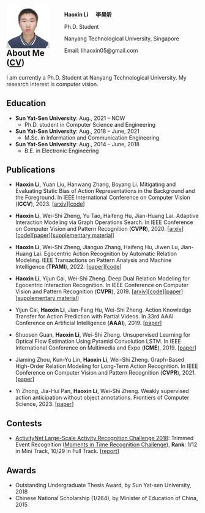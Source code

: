 <html>
<head>
<style>
    .figure{float:left;width:30%;}
    .figure img{display:block;width:75%}
    .text{float:right;width:70%}
</style>
</head>
<body>
    <div class="figure">
        <img src="/images/personal.jpg">
    </div>
    <div class="text">
        <p><b>Haoxin Li</b> &nbsp;&nbsp;&nbsp; <b>李昊昕</b></p>
        <p>Ph.D. Student</p>
        <p>Nanyang Technological University, Singapore</p>
        <p>Email: lihaoxin05@gmail.com</p>
        <br>
    </div>
</body>
</html>  

## About Me ([CV](/files/lihaoxin_cv.pdf))
I am currently a Ph.D. Student at Nanyang Technological University. My research interest is computer vision. 

## Education
- **Sun Yat-Sen University**: Aug., 2021 – NOW  
   - Ph.D. student in Computer Science and Engineering
- **Sun Yat-Sen University**: Aug., 2018 – June, 2021  
   - M.Sc. in Information and Communication Engineering
- **Sun Yat-Sen University**: Aug., 2014 – June, 2018  
   - B.E. in Electronic Engineering

## Publications
<!-- - **Haoxin Li**, Wei-Shi Zheng, Yu Tao, Haifeng Hu, Jian-Huang Lai. Adaptive Interaction Modeling via Graph Operations Search. In IEEE Conference on Computer Vision and Pattern Recognition (**CVPR**), 2020. [[arxiv](http://arxiv.org/abs/2005.02113)][[code](https://github.com/lihaoxin05/graph-operations-search)][[paper](http://openaccess.thecvf.com/content_CVPR_2020/papers/Li_Adaptive_Interaction_Modeling_via_Graph_Operations_Search_CVPR_2020_paper.pdf)][[supplementary material](http://openaccess.thecvf.com/content_CVPR_2020/supplemental/Li_Adaptive_Interaction_Modeling_CVPR_2020_supplemental.zip)]
    <details>
    <summary>Summary</summary>
    To learn adaptive structures to model interactions in different videos for interaction recognition, we automate the process of structures design by searching for adaptive network structures with differentiable architecture search mechanism, which facilitates adaptive interaction modeling in videos.
    <pre><center><img src="/images/CVPR2020_framework.jpg" width="90%"></center></pre>
    </details> -->

- **Haoxin Li**, Yuan Liu, Hanwang Zhang, Boyang Li. Mitigating and Evaluating Static Bias of Action Representations in the Background and the Foreground. In IEEE International
Conference on Computer Vision (**ICCV**), 2023. [[arxiv](https://arxiv.org/abs/2211.12883)][[code](https://github.com/lihaoxin05/StillMix)]

- **Haoxin Li**, Wei-Shi Zheng, Yu Tao, Haifeng Hu, Jian-Huang Lai. Adaptive Interaction Modeling via Graph Operations Search. In IEEE Conference on Computer Vision and Pattern Recognition (**CVPR**), 2020. [[arxiv](http://arxiv.org/abs/2005.02113)][[code](https://github.com/lihaoxin05/graph-operations-search)][[paper](http://openaccess.thecvf.com/content_CVPR_2020/papers/Li_Adaptive_Interaction_Modeling_via_Graph_Operations_Search_CVPR_2020_paper.pdf)][[supplementary material](http://openaccess.thecvf.com/content_CVPR_2020/supplemental/Li_Adaptive_Interaction_Modeling_CVPR_2020_supplemental.zip)]

- **Haoxin Li**, Wei-Shi Zheng, Jianguo Zhang, Haifeng Hu, Jiwen Lu, Jian-Huang Lai. Egocentric Action Recognition by Automatic
Relation Modeling. IEEE Transactions on Pattern Analysis and Machine Intelligence (**TPAMI**), 2022. [[paper](https://ieeexplore.ieee.org/abstract/document/9706375)][[code](https://github.com/lihaoxin05/egocentric-interaction/tree/master/human-object%20interaction)]

- **Haoxin Li**, Yijun Cai, Wei-Shi Zheng. Deep Dual Relation Modeling for Egocentric Interaction Recognition. In IEEE Conference on Computer Vision and Pattern Recognition (**CVPR**), 2019. [[arxiv](http://arxiv.org/abs/1905.13586)][[code](https://github.com/lihaoxin05/egocentric-interaction/tree/master/human-human%20interaction)][[paper](http://openaccess.thecvf.com/content_CVPR_2019/papers/Li_Deep_Dual_Relation_Modeling_for_Egocentric_Interaction_Recognition_CVPR_2019_paper.pdf)] [[supplementary material](http://openaccess.thecvf.com/content_CVPR_2019/supplemental/Li_Deep_Dual_Relation_CVPR_2019_supplemental.pdf)]

- Yijun Cai, **Haoxin Li**, Jian-Fang Hu, Wei-Shi Zheng. Action Knowledge Transfer for Action Prediction with Partial Videos. In 33rd AAAI Conference on Artificial Intelligence (**AAAI**), 2019. [[paper](https://aaai.org/ojs/index.php/AAAI/article/view/4820/4693)]

- Shuosen Guan, **Haoxin Li**, Wei-Shi Zheng. Unsupervised Learning for Optical Flow Estimation Using Pyramid Convolution LSTM. In IEEE International Conference on Multimedia and Expo (**ICME**), 2019. [[paper](https://arxiv.org/pdf/1907.11628.pdf)]

- Jiaming Zhou, Kun-Yu Lin, **Haoxin Li**, Wei-Shi Zheng. Graph-Based High-Order Relation Modeling for Long-Term Action Recognition. In IEEE Conference on Computer Vision and Pattern Recognition (**CVPR**), 2021. [[paper](https://openaccess.thecvf.com/content/CVPR2021/papers/Zhou_Graph-Based_High-Order_Relation_Modeling_for_Long-Term_Action_Recognition_CVPR_2021_paper.pdf)]

- Yi Zhong, Jia-Hui Pan, **Haoxin Li**, Wei-Shi Zheng. Weakly supervised action anticipation without object annotations. Frontiers of Computer Science, 2023. [[paper](https://journal.hep.com.cn/fcs/EN/abstract/article/2095-2228/30889)]

## Contests
- [ActivityNet Large-Scale Activity Recognition Challenge 2018](http://activity-net.org/challenges/2018/index.html): Trimmed Event Recognition ([Moments in Time Recognition Challenge](http://moments.csail.mit.edu/challenge.html)), **Rank**: 1/12 in Mini Track, 10/29 in Full Track. [[report](http://moments.csail.mit.edu/challenge2018/SYSU_isee.pdf)]

## Awards
- Outstanding Undergraduate Thesis Award, by Sun Yat-sen University, 2018
- Chinese National Scholarship (1/264), by Minister of Education of China, 2015

